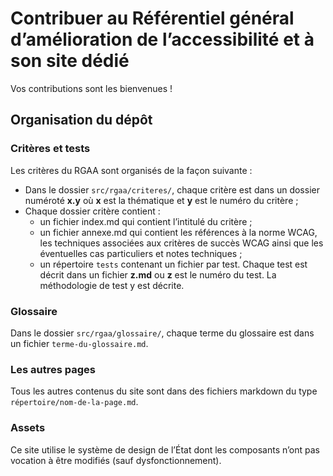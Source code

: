 # Contribuer au Référentiel général d’amélioration de l’accessibilité et à son site dédié

Vos contributions sont les bienvenues !

## Organisation du dépôt

### Critères et tests

Les critères du RGAA sont organisés de la façon suivante :

* Dans le dossier `src/rgaa/criteres/`, chaque critère est dans un dossier numéroté **x.y** où **x** est la thématique et **y** est le numéro du critère ;
* Chaque dossier critère contient :
    * un fichier index.md qui contient l’intitulé du critère ;
    * un fichier annexe.md qui contient les références à la norme WCAG, les techniques  associées aux critères de succès WCAG ainsi que les éventuelles cas particuliers et notes techniques ;
    * un répertoire `tests` contenant un fichier par test. Chaque test est décrit dans un fichier **z.md** ou **z** est le numéro du test. La méthodologie de test y est décrite.

### Glossaire

Dans le dossier `src/rgaa/glossaire/`, chaque terme du glossaire est dans un fichier `terme-du-glossaire.md`.

### Les autres pages

Tous les autres contenus du site sont dans des fichiers markdown du type `répertoire/nom-de-la-page.md`.

### Assets

Ce site utilise le système de design de l’État dont les composants n’ont pas vocation à être modifiés (sauf dysfonctionnement).

